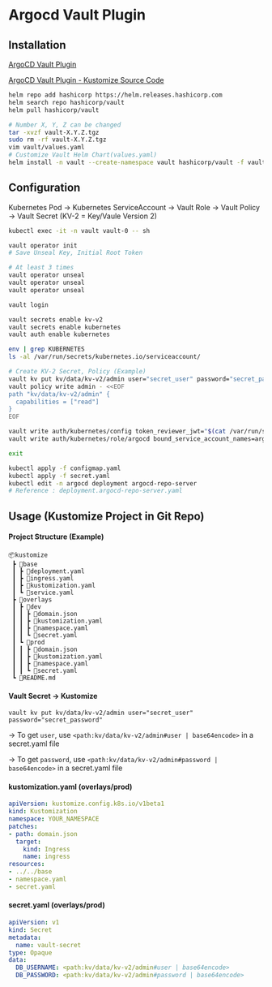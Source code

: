 # Argocd Vault Plugin

## Installation

[ArgoCD Vault Plugin](https://argocd-vault-plugin.readthedocs.io/en/stable/installation/)

[ArgoCD Vault Plugin - Kustomize Source Code](https://github.com/argoproj-labs/argocd-vault-plugin/tree/main/manifests/cmp-sidecar)

```bash
helm repo add hashicorp https://helm.releases.hashicorp.com
helm search repo hashicorp/vault
helm pull hashicorp/vault

# Number X, Y, Z can be changed
tar -xvzf vault-X.Y.Z.tgz
sudo rm -rf vault-X.Y.Z.tgz
vim vault/values.yaml
# Customize Vault Helm Chart(values.yaml)
helm install -n vault --create-namespace vault hashicorp/vault -f vault/values.yaml
```

## Configuration

Kubernetes Pod -> Kubernetes ServiceAccount -> Vault Role -> Vault Policy -> Vault Secret (KV-2 = Key/Vaule Version 2)

```bash
kubectl exec -it -n vault vault-0 -- sh

vault operator init
# Save Unseal Key, Initial Root Token

# At least 3 times
vault operator unseal
vault operator unseal
vault operator unseal

vault login

vault secrets enable kv-v2
vault secrets enable kubernetes
vault auth enable kubernetes

env | grep KUBERNETES
ls -al /var/run/secrets/kubernetes.io/serviceaccount/

# Create KV-2 Secret, Policy (Example)
vault kv put kv/data/kv-v2/admin user="secret_user" password="secret_password"
vault policy write admin - <<EOF
path "kv/data/kv-v2/admin" {
  capabilities = ["read"]
}
EOF

vault write auth/kubernetes/config token_reviewer_jwt="$(cat /var/run/secrets/kubernetes.io/serviceaccount/token)" kubernetes_host="https://$KUBERNETES_PORT_443_TCP_ADDR:443" kubernetes_ca_cert=@/var/run/secrets/kubernetes.io/serviceaccount/ca.crt
vault write auth/kubernetes/role/argocd bound_service_account_names=argocd-repo-server bound_service_account_namespaces=argocd policies=admin ttl=48h

exit

kubectl apply -f configmap.yaml
kubectl apply -f secret.yaml
kubectl edit -n argocd deployment argocd-repo-server
# Reference : deployment.argocd-repo-server.yaml
```

## Usage (Kustomize Project in Git Repo)

#### Project Structure (Example)
```
📦kustomize
 ┣ 📂base
 ┃ ┣ 📜deployment.yaml
 ┃ ┣ 📜ingress.yaml
 ┃ ┣ 📜kustomization.yaml
 ┃ ┗ 📜service.yaml
 ┣ 📂overlays
 ┃ ┣ 📂dev
 ┃ ┃ ┣ 📜domain.json
 ┃ ┃ ┣ 📜kustomization.yaml
 ┃ ┃ ┣ 📜namespace.yaml
 ┃ ┃ ┗ 📜secret.yaml
 ┃ ┗ 📂prod
 ┃ ┃ ┣ 📜domain.json
 ┃ ┃ ┣ 📜kustomization.yaml
 ┃ ┃ ┣ 📜namespace.yaml
 ┃ ┃ ┗ 📜secret.yaml
 ┗ 📜README.md
```
#### Vault Secret -> Kustomize

`vault kv put kv/data/kv-v2/admin user="secret_user" password="secret_password"`
  
  -> To get `user`, use `<path:kv/data/kv-v2/admin#user | base64encode>` in a secret.yaml file
  
  -> To get `password`, use `<path:kv/data/kv-v2/admin#password | base64encode>` in a secret.yaml file

#### kustomization.yaml (overlays/prod)
```yaml
apiVersion: kustomize.config.k8s.io/v1beta1
kind: Kustomization
namespace: YOUR_NAMESPACE
patches:
- path: domain.json
  target:
    kind: Ingress
    name: ingress
resources:
- ../../base
- namespace.yaml
- secret.yaml
```

#### secret.yaml (overlays/prod)
```yaml
apiVersion: v1
kind: Secret
metadata:
  name: vault-secret
type: Opaque
data:
  DB_USERNAME: <path:kv/data/kv-v2/admin#user | base64encode>
  DB_PASSWORD: <path:kv/data/kv-v2/admin#password | base64encode>
```
